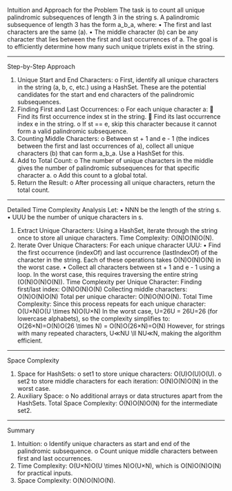 Intuition and Approach for the Problem
The task is to count all unique palindromic subsequences of length 3 in the string s. A palindromic subsequence of length 3 has the form a_b_a, where:
•	The first and last characters are the same (a).
•	The middle character (b) can be any character that lies between the first and last occurrences of a.
The goal is to efficiently determine how many such unique triplets exist in the string.
________________________________________
Step-by-Step Approach
1.	Unique Start and End Characters:
o	First, identify all unique characters in the string (a, b, c, etc.) using a HashSet. These are the potential candidates for the start and end characters of the palindromic subsequences.
2.	Finding First and Last Occurrences:
o	For each unique character a:
	Find its first occurrence index st in the string.
	Find its last occurrence index e in the string.
o	If st == e, skip this character because it cannot form a valid palindromic subsequence.
3.	Counting Middle Characters:
o	Between st + 1 and e - 1 (the indices between the first and last occurrences of a), collect all unique characters (b) that can form a_b_a. Use a HashSet for this.
4.	Add to Total Count:
o	The number of unique characters in the middle gives the number of palindromic subsequences for that specific character a.
o	Add this count to a global total.
5.	Return the Result:
o	After processing all unique characters, return the total count.
________________________________________
Detailed Time Complexity Analysis
Let:
•	NNN be the length of the string s.
•	UUU be the number of unique characters in s.
1. Extract Unique Characters:
Using a HashSet, iterate through the string once to store all unique characters.
Time Complexity: O(N)O(N)O(N).
2. Iterate Over Unique Characters:
For each unique character UUU:
•	Find the first occurrence (indexOf) and last occurrence (lastIndexOf) of the character in the string. Each of these operations takes O(N)O(N)O(N) in the worst case.
•	Collect all characters between st + 1 and e - 1 using a loop. In the worst case, this requires traversing the entire string (O(N)O(N)O(N)).
Time Complexity per Unique Character:
Finding first/last index: O(N)O(N)O(N)
Collecting middle characters: O(N)O(N)O(N)
Total per unique character: O(N)O(N)O(N).
Total Time Complexity:
Since this process repeats for each unique character: O(U×N)O(U \times N)O(U×N)
In the worst case, U=26U = 26U=26 (for lowercase alphabets), so the complexity simplifies to: O(26×N)=O(N)O(26 \times N) = O(N)O(26×N)=O(N)
However, for strings with many repeated characters, U≪NU \ll NU≪N, making the algorithm efficient.
________________________________________
Space Complexity
1.	Space for HashSets:
o	set1 to store unique characters: O(U)O(U)O(U).
o	set2 to store middle characters for each iteration: O(N)O(N)O(N) in the worst case.
2.	Auxiliary Space:
o	No additional arrays or data structures apart from the HashSets.
Total Space Complexity: O(N)O(N)O(N) for the intermediate set2.
________________________________________
Summary
1.	Intuition:
o	Identify unique characters as start and end of the palindromic subsequence.
o	Count unique middle characters between first and last occurrences.
2.	Time Complexity: O(U×N)O(U \times N)O(U×N), which is O(N)O(N)O(N) for practical inputs.
3.	Space Complexity: O(N)O(N)O(N).

